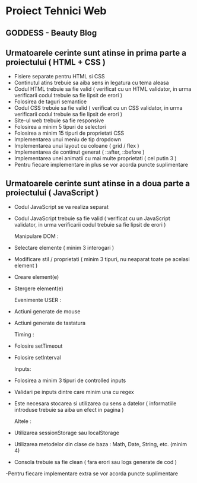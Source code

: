 # Proiect Tehnici Web 
## GODDESS - Beauty Blog


## Urmatoarele cerinte sunt atinse in prima parte a proiectului ( HTML + CSS )

- Fisiere separate pentru HTML si CSS
- Continutul atins trebuie sa aiba sens in legatura cu tema aleasa
- Codul HTML trebuie sa fie valid ( verificat cu un HTML validator, in urma verificarii codul trebuie sa fie lipsit de erori )
- Folosirea de taguri semantice
- Codul CSS trebuie sa fie valid ( verificat cu un CSS validator, in urma verificarii codul trebuie sa fie lipsit de erori )
- Site-ul web trebuie sa fie responsive
- Folosirea a minim 5 tipuri de selectori
- Folosirea a minim 15 tipuri de proprietati CSS
- Implementarea unui meniu de tip dropdown
- Implementarea unui layout cu coloane ( grid / flex )
- Implementarea de continut generat ( ::after, ::before )
- Implementarea unei animatii cu mai multe proprietati ( cel putin 3 )
- Pentru fiecare implementare in plus se vor acorda puncte suplimentare 

## Urmatoarele cerinte sunt atinse in a doua parte a proiectului ( JavaScript )

- Codul JavaScript se va realiza separat
- Codul JavaScript trebuie sa fie valid ( verificat cu un JavaScript validator, in urma verificarii codul trebuie sa fie lipsit de erori )

  Manipulare DOM : 
- Selectare elemente ( minim 3 interogari )
- Modificare stil / proprietati ( minim 3 tipuri, nu neaparat toate pe acelasi element )
- Creare element(e)
- Stergere element(e)

  Evenimente USER :
- Actiuni generate de mouse
- Actiuni generate de tastatura

  Timing :
- Folosire setTimeout
- Folosire setInterval

  Inputs:
- Folosirea a minim 3 tipuri de controlled inputs
- Validari pe inputs dintre care minim una cu regex
- Este necesara stocarea si utilizarea cu sens a datelor ( informatiile introduse trebuie sa aiba un efect in pagina )

  Altele :
- Utilizarea sessionStorage sau localStorage
- Utilizarea metodelor din clase de baza : Math, Date, String, etc. (minim 4)
- Consola trebuie sa fie clean ( fara erori sau logs generate de cod )

-Pentru fiecare implementare extra se vor acorda puncte suplimentare
